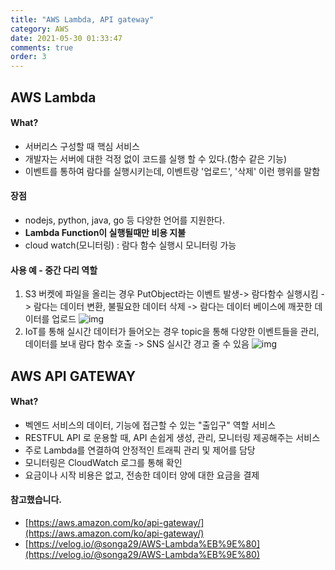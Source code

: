 ```yaml
---
title: "AWS Lambda, API gateway"
category: AWS
date: 2021-05-30 01:33:47
comments: true
order: 3
---
```


## AWS Lambda

#### What?

- 서버리스 구성할 때 핵심 서비스
- 개발자는 서버에 대한 걱정 없이 코드를 실행 할 수 있다.(함수 같은 기능)
- 이벤트를 통하여 람다를 실행시키는데, 이벤트랑 '업로드', '삭제' 이런 행위를 말함

#### 장점

- nodejs, python, java, go 등 다양한 언어를 지원한다. 
- **Lambda Function이 실행될때만 비용 지불**
- cloud watch(모니터링) : 람다 함수 실행시 모니터링 가능

#### 사용 예 - 중간 다리 역할

1. S3 버켓에 파일을 올리는 경우 PutObject라는 이벤트 발생-> 람다함수 실행시킴 -> 람다는 데이터 변환, 불필요한 데이터 삭제 -> 람다는 데이터 베이스에 깨끗한 데이터를 업로드
   ![img](https://media.vlpt.us/images/songa29/post/358019a0-45ce-4db1-80f0-49efe3f6507e/image.png)
2. IoT를 통해 실시간 데이터가 들어오는 경우 topic을 통해 다양한 이벤트들을 관리, 데이터를 보내 람다 함수 호출 -> SNS 실시간 경고 줄 수 있음
   ![img](https://media.vlpt.us/images/songa29/post/65812f83-54d7-431f-aeb7-cd300d388ff7/image.png)



## AWS API GATEWAY

#### What?

- 벡엔드 서비스의 데이터, 기능에 접근할 수 있는 "출입구" 역할 서비스
- RESTFUL API 로 운용할 때,   API 손쉽게 생성, 관리, 모니터링 제공해주는 서비스
- 주로 Lambda를 연결하여 안정적인 트래픽 관리 및 제어를 담당
- 모니터링은 CloudWatch 로그를 통해 확인
- 요금이나 시작 비용은 없고, 전송한 데이터 양에 대한 요금을 결제


#### 참고했습니다.

- [https://aws.amazon.com/ko/api-gateway/](https://aws.amazon.com/ko/api-gateway/)
- [https://velog.io/@songa29/AWS-Lambda%EB%9E%80](https://velog.io/@songa29/AWS-Lambda%EB%9E%80)